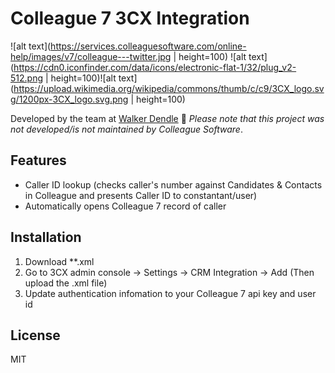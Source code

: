 # Colleague 7 3CX Integration
![alt text](https://services.colleaguesoftware.com/online-help/images/v7/colleague---twitter.jpg | height=100) ![alt text](https://cdn0.iconfinder.com/data/icons/electronic-flat-1/32/plug_v2-512.png | height=100)![alt text](https://upload.wikimedia.org/wikipedia/commons/thumb/c/c9/3CX_logo.svg/1200px-3CX_logo.svg.png | height=100)


Developed by the team at [Walker Dendle](https://www.walkerdendle.co.uk) 💙
*Please note that this project was not developed/is not maintained by Colleague Software*.

Features 
----
* Caller ID lookup (checks caller's number against Candidates & Contacts in Colleague and presents Caller ID to constantant/user)
* Automatically opens Colleague 7 record of caller

Installation 
----
1. Download **.xml
2. Go to 3CX admin console → Settings → CRM Integration → Add (Then upload the .xml file)
3. Update authentication infomation to your Colleague 7 api key and user id

License
----
MIT




